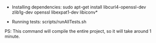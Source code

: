 - Installing dependencies:
sudo apt-get install libcurl4-openssl-dev zlib1g-dev openssl libexpat1-dev libiconv*


- Running tests:
scripts/runAllTests.sh

PS: This command will compile the entire project, so it will take around 1 minute.